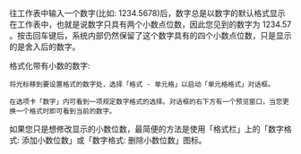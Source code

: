往工作表中输入一个数字(比如: 1234.5678)后，数字总是以数字的默认格式显示在工作表中，也就是说数字只具有两个小数点位数，因此您见到的数字为 1234.57 。按击回车键后，系统内部仍然保留了这个数字具有的四个小数点位数，只是显示的是舍入后的数字。

格式化带有小数的数字:

    将光标移到要设置格式的数字处，选择「格式 - 单元格」以启动「单元格格式」对话框。

    在选项卡「数字」内可看到一项规定数字格式的选择。对话框的右下方有一个预览窗口，当您更换一个格式时即可看到当前的数字。



如果您只是想修改显示的小数位数，最简便的方法是使用「格式栏」上的「数字格式: 添加小数位数」或「数字格式: 删除小数位数」图标。
